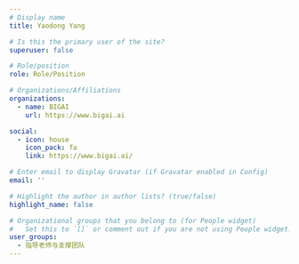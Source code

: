 ```yaml
---
# Display name
title: Yaodong Yang

# Is this the primary user of the site?
superuser: false

# Role/position
role: Role/Position

# Organizations/Affiliations
organizations:
  - name: BIGAI
    url: https://www.bigai.ai

social:
  - icon: house
    icon_pack: fa
    link: https://www.bigai.ai/

# Enter email to display Gravatar (if Gravatar enabled in Config)
email: ''

# Highlight the author in author lists? (true/false)
highlight_name: false

# Organizational groups that you belong to (for People widget)
#   Set this to `[]` or comment out if you are not using People widget.
user_groups:
  - 指导老师与支撑团队
---
```

